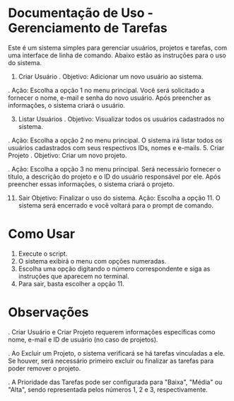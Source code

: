 
# Documentação de Uso - Gerenciamento de Tarefas
Este é um sistema simples para gerenciar usuários, projetos e tarefas, com uma interface de linha de comando. Abaixo estão as instruções para o uso do sistema.

1. Criar Usuário
. Objetivo: Adicionar um novo usuário ao sistema.

. Ação: Escolha a opção 1 no menu principal. Você será solicitado a fornecer o nome, e-mail e senha do novo usuário. Após preencher as informações, o sistema criará o usuário.

3. Listar Usuários
. Objetivo: Visualizar todos os usuários cadastrados no sistema.

. Ação: Escolha a opção 2 no menu principal. O sistema irá listar todos os usuários cadastrados com seus respectivos IDs, nomes e e-mails.
5. Criar Projeto
. Objetivo: Criar um novo projeto.

. Ação: Escolha a opção 3 no menu principal. Será necessário fornecer o título, a descrição do projeto e o ID do usuário responsável por ele. Após preencher essas informações, o sistema criará o projeto.

11. Sair
Objetivo: Finalizar o uso do sistema.
Ação: Escolha a opção 11. O sistema será encerrado e você voltará para o prompt de comando.

# Como Usar
1. Execute o script.
2. O sistema exibirá o menu com opções numeradas.
3. Escolha uma opção digitando o número correspondente e siga as instruções que aparecem no terminal.
4. Para sair, basta escolher a opção 11.
# Observações
. Criar Usuário e Criar Projeto requerem informações específicas como nome, e-mail e ID de usuário (no caso de projetos).

. Ao Excluir um Projeto, o sistema verificará se há tarefas vinculadas a ele. Se houver, será necessário primeiro excluir ou finalizar as tarefas para poder remover o projeto.

. A Prioridade das Tarefas pode ser configurada para "Baixa", "Média" ou "Alta", sendo representada pelos números 1, 2 e 3, respectivamente.
